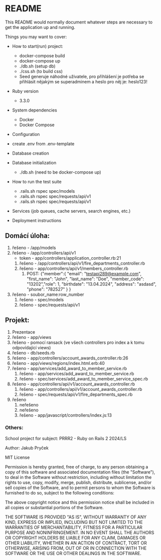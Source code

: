 # README

This README would normally document whatever steps are necessary to get the
application up and running.

Things you may want to cover:

* How to start(run) project:
  * docker-compose build
  * docker-compose up
  * ./db.sh (setup db)
  * ./css.sh (to build css)
  * Seed generuje náhodné uživatele, pro přihlášení je potřeba se přihlásit nějakým se superadminem a heslo pro něj je: heslo123!

* Ruby version
  * 3.3.0 

* System dependencies
  * Docker
  * Docker Compose

* Configuration
* create .env from .env-template

* Database creation

* Database initialization
  * ./db.sh (need to be docker-compose up)

* How to run the test suite
  * .rails.sh rspec spec/models 
  * .rails.sh rspec spec/requests/api/v1 
  * .rails.sh rspec spec/requests/api/v1 

* Services (job queues, cache servers, search engines, etc.)

* Deployment instructions

## Domácí úloha:
1. řešeno - /app/models
2. řešeno - /app/controllers/api/v1
   * token - app/controllers/application_controller.rb:21
   1. řešeno - /app/controllers/api/v1/fire_departments_controller.rb
   2. řešeno - app/controllers/api/v1/members_controller.rb
      1. POST: {"member":{ "email": "testapi289@example.com", "first_name": "John", "last_name": "Doe", "member_code": "13202","role": 1, "birthdate": "13.04.2024", "address": "asdasd", "phone": "782527" } }
3. řešeno - soubor_name:row_number
   1. řešeno - spec/models
   2. řešeno - spec/requests/api/v1

## Projekt:
1. Prezentace
2. řešeno - app/views
3. řešeno - pomocí ransack (ve všech controllers pro index a k tomu odpovídající views)
4. řešeno - db/seeds.rb
5. řešeno - app/controllers/account_awards_controller.rb:26
6. řešeno - app/views/regions/index.html.erb:40
7. řešeno - app/services/add_award_to_member_service.rb
   1. řešeno - app/services/add_award_to_member_service.rb
   2. řešeno - spec/services/add_award_to_member_service_spec.rb
8. řešeno - app/controllers/api/v1/account_awards_controller.rb
   1. řešeno - app/controllers/api/v1/account_awards_controller.rb
   2. řešeno - spec/requests/api/v1/fire_departments_spec.rb
9. řešeno
   1. neřešeno
   2. neřešeno
   3. řešeno - app/javascript/controllers/index.js:13


### Others:
School project for subject: PRRR2 - Ruby on Rails 2
2024/LS 

Author: Jakub Pryček


MIT License

Permission is hereby granted, free of charge, to any person obtaining a copy
of this software and associated documentation files (the "Software"), to deal
in the Software without restriction, including without limitation the rights
to use, copy, modify, merge, publish, distribute, sublicense, and/or sell
copies of the Software, and to permit persons to whom the Software is
furnished to do so, subject to the following conditions:

The above copyright notice and this permission notice shall be included in all
copies or substantial portions of the Software.

THE SOFTWARE IS PROVIDED "AS IS", WITHOUT WARRANTY OF ANY KIND, EXPRESS OR
IMPLIED, INCLUDING BUT NOT LIMITED TO THE WARRANTIES OF MERCHANTABILITY,
FITNESS FOR A PARTICULAR PURPOSE AND NONINFRINGEMENT. IN NO EVENT SHALL THE
AUTHORS OR COPYRIGHT HOLDERS BE LIABLE FOR ANY CLAIM, DAMAGES OR OTHER
LIABILITY, WHETHER IN AN ACTION OF CONTRACT, TORT OR OTHERWISE, ARISING FROM,
OUT OF OR IN CONNECTION WITH THE SOFTWARE OR THE USE OR OTHER DEALINGS IN THE
SOFTWARE.